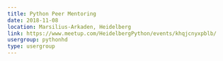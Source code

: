 ```yaml
---
title: Python Peer Mentoring
date: 2018-11-08
location: Marsilius-Arkaden, Heidelberg
link: https://www.meetup.com/HeidelbergPython/events/khqjcnyxpblb/
usergroup: pythonhd
type: usergroup
---
```

